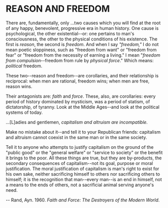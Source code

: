 REASON AND FREEDOM
==================

There are, fundamentally, only ...two causes which you will find at the root
of any happy, benevolent, progressive era in human history. One cause is
psychological, the other existential--or: one pertains to man's consciousness,
the other to the physical conditions of his existence. The first is _reason_,
the second is _freedom_. And when I say _"freedom,"_ I do not mean poetic
sloppiness, such as "freedom from want" or "freedom from fear" or "freedom
from the necessity of earning a living." I mean "_freedom from
compulsion_--freedom from rule by _physical force_." Which means: _political_
freedom.

These two--reason and freedom--are corollaries, and their relationship is
reciprocal: when men are rational, freedom wins; when men are free, reason
wins.

Their antagonists are: _faith_ and _force_. These, also, are corollaries:
every period of history dominated by mysticism, was a period of statism, of
dictatorship, of tyranny. Look at the Middle Ages--and look at the political
systems of today.

...[L]adies and gentlemen, _capitalism and altruism are incompatible._

Make no mistake about it--and tell it to your Republican friends: capitalism
and altruism cannot coexist in the same man or in the same society.

Tell it to anyone who attempts to justify capitalism on the ground of the
"public good" or the "general welfare" or "service to society" or the benefit
it brings to the poor. All these things are true, but they are by-products,
the secondary consequences of capitalism--not its goal, purpose or moral
justification. The moral justification of capitalism is man's right to exist
for his own sake, neither sacrificing himself to others nor sacrificing others
to himself; it is the recognition that man--every man--is an end in himself,
not a means to the ends of others, not a sacrificial animal serving anyone's
need.

-- Rand, Ayn. 1960. _Faith and Force: The Destroyers of the Modern World_.

